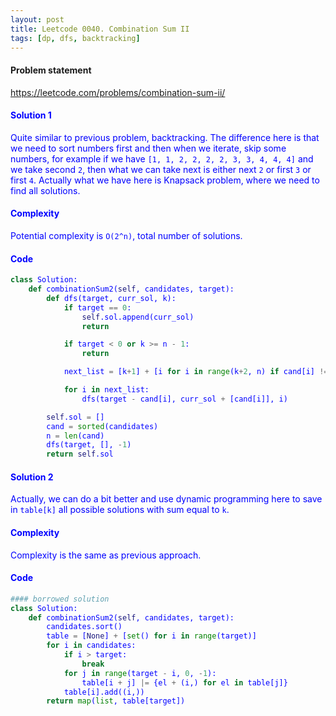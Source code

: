 ```yaml
---
layout: post
title: Leetcode 0040. Combination Sum II
tags: [dp, dfs, backtracking]
---
```


#### Problem statement

<a href="https://leetcode.com/problems/combination-sum-ii/"> <font color = blue>https://leetcode.com/problems/combination-sum-ii/

#### Solution 1
Quite similar to previous problem, backtracking. The difference here is that we need to sort numbers first and then when we iterate, skip some numbers, for example if we have `[1, 1, 2, 2, 2, 2, 3, 3, 4, 4, 4]` and we take second `2`, then what we can take next is either next `2` or first `3` or first `4`. Actually what we have here is Knapsack problem, where we need to find all solutions. 

#### Complexity
Potential complexity is `O(2^n)`, total number of solutions.

#### Code
```python
class Solution:
    def combinationSum2(self, candidates, target):
        def dfs(target, curr_sol, k):
            if target == 0:
                self.sol.append(curr_sol)
                return

            if target < 0 or k >= n - 1:
                return

            next_list = [k+1] + [i for i in range(k+2, n) if cand[i] != cand[i - 1]]

            for i in next_list:
                dfs(target - cand[i], curr_sol + [cand[i]], i)

        self.sol = []
        cand = sorted(candidates)
        n = len(cand)
        dfs(target, [], -1)
        return self.sol
```

#### Solution 2
Actually, we can do a bit better and use dynamic programming here to save in `table[k]` all possible solutions with sum equal to `k`. 

#### Complexity
Complexity is the same as previous approach.

#### Code
```python
#### borrowed solution
class Solution:
    def combinationSum2(self, candidates, target):
        candidates.sort()
        table = [None] + [set() for i in range(target)]
        for i in candidates:
            if i > target:
                break
            for j in range(target - i, 0, -1):
                table[i + j] |= {el + (i,) for el in table[j]}
            table[i].add((i,))
        return map(list, table[target])
```

